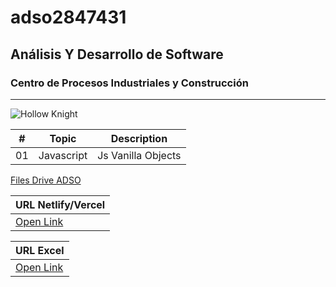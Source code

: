 # adso2847431
## Análisis Y Desarrollo de Software
### Centro de Procesos Industriales y Construcción 

---

![Hollow Knight](https://tinyurl.com/yeywdpa7)

| # | Topic      | Description       |
|---|---         |---                |
|01 | Javascript | Js Vanilla Objects|

[Files Drive ADSO](https://tinyurl.com/4657t2vw)

|URL Netlify/Vercel      |
|---          |
| [Open Link](https://adso2847431.netlify.app) |

|URL Excel     |
|---          |
| [Open Link](https://tinyurl.com/yt79hshy) |
